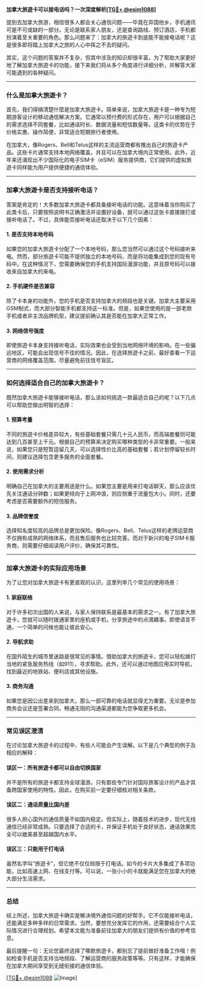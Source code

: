 **加拿大旅遊卡可以接电话吗？一次深度解析[[TG💪+ @esim1088](https://t.me/s/esim1088)]**

提到去加拿大旅游，相信很多人都会关心通信问题——毕竟在异国他乡，手机通讯可是不可或缺的一部分。无论是联系家人朋友，还是查询路线、预订酒店，手机都扮演着至关重要的角色。那么问题来了：加拿大的旅遊卡到底能不能接电话呢？这是很多即将踏上加拿大之旅的人心中挥之不去的疑问。

其实，这个问题的答案并不复杂，但其中涉及的知识却很丰富。为了帮助大家更好地了解加拿大旅遊卡的功能，接下来我们将从多个角度进行详细分析，并解答大家可能遇到的各种疑问。

---

### **什么是加拿大旅遊卡？**

首先，我们得搞清楚什麼是加拿大旅遊卡。简单来说，加拿大旅遊卡是一种专为短期游客设计的移动通信解决方案。它通常以预付费的形式存在，用户可以根据自己的需求选择不同套餐，比如通话时长、数据流量和短信数量等。这类卡的优势在于价格实惠、操作简便，非常适合短期旅行者使用。

在加拿大，像Rogers、Bell和Telus这样的主流运营商都有推出自己的旅遊卡产品。这些卡片通常支持本地网络覆盖，并且可以在加拿大境内正常使用。此外，近年来还涌现出不少国际化的电子SIM卡（eSIM）服务提供商，它们提供的虚拟旅遊卡同样能为用户提供便捷的通信体验。

---

### **加拿大旅遊卡是否支持接听电话？**

答案是肯定的！大多数加拿大旅遊卡都具备接听电话的功能。这意味着当你购买了此类卡后，只要按照说明书正确激活并设置好设备，就可以通过这张卡直接拨打或接听电话了。不过，具体能否接听电话还取决于以下几个因素：

#### **1. 是否支持本地号码**
如果您的加拿大旅遊卡分配了一个本地号码，那么您当然可以通过这个号码接听来电。然而，部分旅遊卡可能不提供独立的本地号码，而是将功能集成到您的现有号码中。在这种情况下，您需要确保您的手机支持国际漫游功能，并且原号码可以接收来自加拿大的来电。

#### **2. 手机硬件是否兼容**
除了卡本身的功能外，您的手机是否支持加拿大的频段也是关键。加拿大主要采用GSM制式，而大部分智能手机都支持这一标准。但是，如果您使用的是一部老款手机或者非主流品牌机型，建议提前确认其是否能在加拿大正常工作。

#### **3. 网络信号强度**
即使旅遊卡本身支持接听电话，实际效果也会受到当地网络环境的影响。在一些偏远地区，可能会出现信号不佳的情况。因此，在选择旅遊卡之前，最好查看一下运营商的网络覆盖范围，尽量避免前往信号盲区。

---

### **如何选择适合自己的加拿大旅遊卡？**

既然加拿大旅遊卡能够接听电话，那么该如何挑选一款最适合自己的呢？以下几点可以帮助您做出明智的选择：

#### **1. 预算考量**
不同的旅遊卡价格差异较大，有些基础套餐只需几十元人民币，而高端套餐则可能达到几百甚至上千元。根据自己的预算来决定购买哪种类型的卡非常重要。一般来说，如果您只是短暂逗留几天，可以选择性价比高的基础套餐；若计划停留较长时间，则建议选择包含更多服务的全面套餐。

#### **2. 使用需求分析**
明确自己在加拿大的主要用途是什么。如果您主要是用来打电话聊天，那么应该优先关注通话分钟数；如果更倾向于上网冲浪，则应侧重于流量包大小。同时，还要考虑是否需要额外的短信服务。

#### **3. 品牌信誉度**
选择知名度较高的品牌总是更加保险。像Rogers、Bell、Telus这样的老牌运营商不仅拥有成熟的网络体系，而且售后服务也比较完善。而对于新兴的电子SIM卡服务商，则需要仔细阅读用户评价，确保其可靠性。

---

### **加拿大旅遊卡的实际应用场景**

为了让您对加拿大旅遊卡有更直观的认识，这里列举几个常见的使用场景：

#### **1. 家庭联络**
对于许多初次出国的人来说，与家人保持联系是最基本的需求之一。有了加拿大旅遊卡，您就可以随时拨通家里的座机或手机，分享旅途中的点滴趣事。即使语言不通，一个简单的问候也能让彼此安心。

#### **2. 导航求助**
在国外陌生的城市里迷路是很常见的事情。借助加拿大的旅遊卡，您可以轻松拨打当地的紧急服务热线（如911），寻求帮助。此外，还可以通过地图应用实时导航，找到最近的地铁站、便利店或其他设施。

#### **3. 商务沟通**
如果您是因公出差来到加拿大，那么一部可靠的电话就显得尤为重要。无论是参加商务会议还是签署合同，畅通无阻的沟通渠道都能为您争取更多机会。

---

### **常见误区澄清**

在讨论加拿大旅遊卡的过程中，有些人可能会产生误解。以下是几个典型的例子及相应的解释：

#### **误区一：所有旅遊卡都可以自由切换国家**
并不是所有的旅遊卡都支持全球漫游。只有那些专门针对国际旅客设计的产品才具备跨国家使用的特性。因此，在购买前一定要仔细核对相关条款。

#### **误区二：通话质量比国内差**
很多人担心国外的通信质量不如国内稳定。但实际上，随着技术的进步，现代无线通信已经非常成熟。只要选择了合适的卡，并保证手机处于良好状态，通话效果完全可以媲美甚至超越国内水平。

#### **误区三：只能用于打电话**
虽然名字叫“旅遊卡”，但它绝不仅仅局限于打电话。如今的卡片大多集成了多项功能，比如高速上网、在线支付等。可以说，一张小小的卡就能满足您在加拿大的绝大部分生活需求。

---

### **总结**

综上所述，加拿大旅遊卡确实是解决境外通信问题的好帮手。它不仅能接听电话，还能满足多种多样的日常需求。当然，要想充分发挥它的作用，还需要结合个人实际情况进行合理规划。希望本文能为准备前往加拿大的朋友们提供有价值的参考信息。

最后提醒一句：无论您最终选择了哪款旅遊卡，都别忘了提前做好准备工作哦！例如检查手机是否支持当地频段、了解运营商的服务政策等等。只有这样，才能确保在加拿大期间享受到无缝衔接的通信体验。

[[TG💪+ @esim1088](https://t.me/s/esim1088) ![Image](https://i.postimg.cc/4NQfJmqS/Snipaste-2025-05-13-00-14-12.png)]